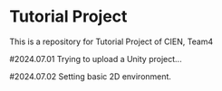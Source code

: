 # Tutorial Project
This is a repository for Tutorial Project of CIEN, Team4

#2024.07.01
Trying to upload a Unity project...

#2024.07.02
Setting basic 2D environment.
